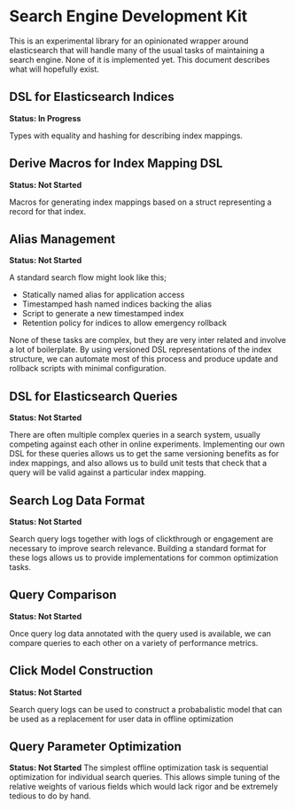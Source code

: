 # Search Engine Development Kit

This is an experimental library for an opinionated wrapper around elasticsearch that will handle many of the usual tasks of maintaining a search engine. None of it is implemented yet. This document describes what will hopefully exist.

## DSL for Elasticsearch Indices
**Status: In Progress**

Types with equality and hashing for describing index mappings.

## Derive Macros for Index Mapping DSL
**Status: Not Started**

Macros for generating index mappings based on a struct representing a record for that index.

## Alias Management
**Status: Not Started**

A standard search flow might look like this;
* Statically named alias for application access
* Timestamped hash named indices backing the alias
* Script to generate a new timestamped index
* Retention policy for indices to allow emergency rollback

None of these tasks are complex, but they are very inter related and involve a lot of boilerplate. By using versioned DSL representations of the index structure, we can automate most of this process and produce update and rollback scripts with minimal configuration.

## DSL for Elasticsearch Queries
**Status: Not Started**

There are often multiple complex queries in a search system, usually competing against each other in online experiments. Implementing our own DSL for these queries allows us to get the same versioning benefits as for index mappings, and also allows us to build unit tests that check that a query will be valid against a particular index mapping.

## Search Log Data Format
**Status: Not Started**

Search query logs together with logs of clickthrough or engagement are necessary to improve search relevance. Building a standard format for these logs allows us to provide implementations for common optimization tasks.

## Query Comparison
**Status: Not Started**

Once query log data annotated with the query used is available, we can compare queries to each other on a variety of performance metrics.

## Click Model Construction
**Status: Not Started**

Search query logs can be used to construct a probabalistic model that can be used as a replacement for user data in offline optimization

## Query Parameter Optimization
**Status: Not Started**
The simplest offline optimization task is sequential optimization for individual search queries. This allows simple tuning of the relative weights of various fields which would lack rigor and be extremely tedious to do by hand.
